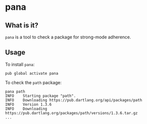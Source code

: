 # pana

## What is it?

`pana` is a tool to check a package for strong-mode adherence.

## Usage

To install `pana`:

```
pub global activate pana
```

To check the `path` package:

```
pana path
INFO    Starting package "path".
INFO    Downloading https://pub.dartlang.org/api/packages/path
INFO    Version 1.3.6
INFO    Downloading https://pub.dartlang.org/packages/path/versions/1.3.6.tar.gz
...
```
